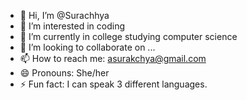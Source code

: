- 👋 Hi, I’m @Surachhya 
- 👀 I’m interested in coding
- 🌱 I’m currently in college studying computer science
- 💞️ I’m looking to collaborate on ...
- 📫 How to reach me: asurakchya@gmail.com
- 😄 Pronouns: She/her
- ⚡ Fun fact: I can speak 3 different languages.

<!---
Surachhya/Surachhya is a ✨ special ✨ repository because its `README.md` (this file) appears on your GitHub profile.
You can click the Preview link to take a look at your changes.
--->
